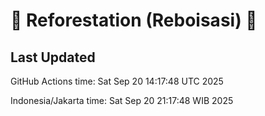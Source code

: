 
# 🌳 Reforestation (Reboisasi) 🌲

## Last Updated

GitHub Actions time: Sat Sep 20 14:17:48 UTC 2025

Indonesia/Jakarta time: Sat Sep 20 21:17:48 WIB 2025
